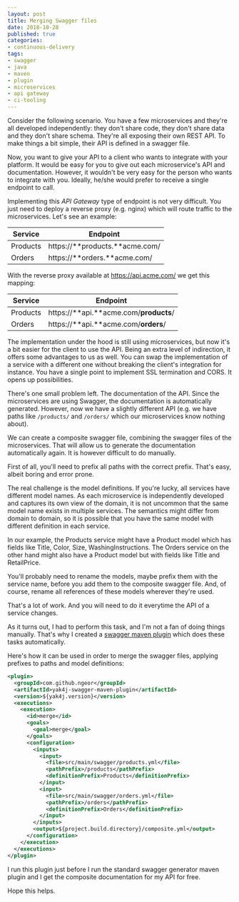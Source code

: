 ```yaml
---
layout: post
title: Merging Swagger files
date: 2018-10-28
published: true
categories:
- continuous-delivery
tags:
- swagger
- java
- maven
- plugin
- microservices
- api gateway
- ci-tooling
---
```


Consider the following scenario. You have a few microservices and they're all
developed independently: they don't share code, they don't share data and they
don't share schema. They're all exposing their own REST API. To make things a
bit simple, their API is defined in a swagger file.

Now, you want to give your API to a client who wants to integrate with your
platform. It would be easy for you to give out each microservice's API and
documentation. However, it wouldn't be very easy for the person who wants to
integrate with you. Ideally, he/she would prefer to receive a single endpoint to
call.

Implementing this _API Gateway_ type of endpoint is not very difficult. You just
need to deploy a reverse proxy (e.g. nginx) which will route traffic to the
microservices. Let's see an example:

| Service  | Endpoint                       |
|----------|--------------------------------|
| Products | https://**products.**acme.com/ |
| Orders   | https://**orders.**acme.com/   |

With the reverse proxy available at https://api.acme.com/ we get this mapping:

| Service  | Endpoint                               |
|----------|----------------------------------------|
| Products | https://**api.**acme.com/**products**/ |
| Orders   | https://**api.**acme.com/**orders**/   |

The implementation under the hood is still using microservices, but now it's a
bit easier for the client to use the API. Being an extra level of indirection,
it offers some advantages to us as well. You can swap the implementation of a
service with a different one without breaking the client's integration for
instance. You have a single point to implement SSL termination and CORS. It
opens up possibilities.

There's one small problem left. The documentation of the API. Since the
microservices are using Swagger, the documentation is automatically generated.
However, now we have a slightly different API (e.g. we have paths like
`/products/` and `/orders/` which our microservices know nothing about).

We can create a composite swagger file, combining the swagger files of the
microservices. That will allow us to generate the documentation automatically
again. It is however difficult to do manually.

First of all, you'll need to prefix all paths with the correct prefix. That's
easy, albeit boring and error prone.

The real challenge is the model definitions. If you're lucky, all services
have different model names. As each microservice is independently developed
and captures its own view of the domain, it is not uncommon that the same
model name exists in multiple services. The semantics might differ from domain
to domain, so it is possible that you have the same model with different
definition in each service.

In our example, the Products service might have a Product model which has
fields like Title, Color, Size, WashingInstructions. The Orders service on the
other hand might also have a Product model but with fields like Title and
RetailPrice.

You'll probably need to rename the models, maybe prefix them with the service
name, before you add them to the composite swagger file. And, of course,
rename all references of these models wherever they're used.

That's a lot of work. And you will need to do it everytime the API of a service
changes.

As it turns out, I had to perform this task, and I'm not a fan of doing things
manually. That's why I created a [swagger maven
plugin](https://github.com/ngeor/yak4j/tree/master/yak4j-swagger-maven-plugin)
which does these tasks automatically.

Here's how it can be used in order to merge the swagger files, applying
prefixes to paths and model definitions:

```xml
<plugin>
  <groupId>com.github.ngeor</groupId>
  <artifactId>yak4j-swagger-maven-plugin</artifactId>
  <version>${yak4j.version}</version>
  <executions>
    <execution>
      <id>merge</id>
      <goals>
        <goal>merge</goal>
      </goals>
      <configuration>
        <inputs>
          <input>
            <file>src/main/swagger/products.yml</file>
            <pathPrefix>/products</pathPrefix>
            <definitionPrefix>Products</definitionPrefix>
          </input>
          <input>
            <file>src/main/swagger/orders.yml</file>
            <pathPrefix>/orders</pathPrefix>
            <definitionPrefix>Orders</definitionPrefix>
          </input>
        </inputs>
        <output>${project.build.directory}/composite.yml</output>
      </configuration>
    </execution>
  </executions>
</plugin>
```

I run this plugin just before I run the standard swagger generator maven plugin
and I get the composite documentation for my API for free.

Hope this helps.
